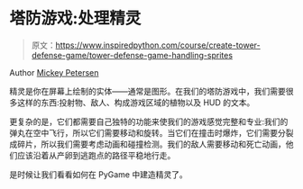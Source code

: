 # 塔防游戏:处理精灵

> 原文：<https://www.inspiredpython.com/course/create-tower-defense-game/tower-defense-game-handling-sprites>

Author [Mickey Petersen](https://www.inspiredpython.com/author/mickey-petersen)

精灵是你在屏幕上绘制的实体——通常是图形。在我们的塔防游戏中，我们需要很多这样的东西:投射物、敌人、构成游戏区域的植物以及 HUD 的文本。

更复杂的是，它们都需要自己独特的功能来使我们的游戏感觉完整和专业:我们的弹丸在空中飞行，所以它们需要移动和旋转。当它们在撞击时爆炸，它们需要分裂成碎片，所以我们需要考虑动画和碰撞检测。我们的敌人需要移动和死亡动画，他们应该沿着从产卵到逃跑点的路径平稳地行走。

是时候让我们看看如何在 PyGame 中建造精灵了。